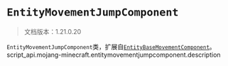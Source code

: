 # `EntityMovementJumpComponent`

> 文档版本：1.21.0.20

`EntityMovementJumpComponent`类，扩展自[`EntityBaseMovementComponent`](./entitybasemovementcomponent.md)。script_api.mojang-minecraft.entitymovementjumpcomponent.description
